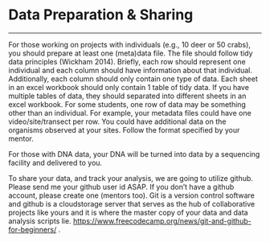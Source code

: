 # Data Preparation & Sharing

---

For those working on projects with individuals (e.g.,  10 deer or 50 crabs), you should prepare at least one (meta)data file. The file should follow tidy data principles (Wickham 2014). Briefly, each row should represent one individual and each column should have information about that individual. Additionally, each column should only contain one type of data. Each sheet in an excel workbook should only contain 1 table of tidy data. If you have multiple tables of data, they should separated into different sheets in an excel workbook. For some students, one row of data may be something other than an individual.  For example, your metadata files could have one video/site/transect per row. You could have additional data on the organisms observed at your sites. Follow the format specified by your mentor.

For those with DNA data, your DNA will be turned into data by a sequencing facility and delivered to you.

To share your data, and track your analysis, we are going to utilize github. Please send me your github user id ASAP. If you don’t have a github account, please create one (mentors too). Git is a version control software and github is a cloudstorage server that serves as the hub of collaborative projects like yours and it is where the master copy of your data and data analysis scripts lie. https://www.freecodecamp.org/news/git-and-github-for-beginners/ .
